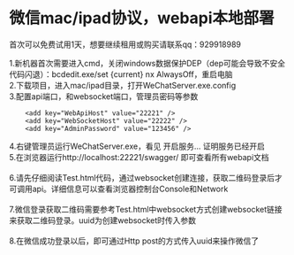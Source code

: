 # 微信mac/ipad协议，webapi本地部署
首次可以免费试用1天，想要继续租用或购买请联系qq：929918989

1.新机器首次需要进入cmd，关闭windows数据保护DEP（dep可能会导致不安全代码闪退）：bcdedit.exe/set {current} nx AlwaysOff，重启电脑<br/>
2.下载项目，进入mac/ipad目录，打开WeChatServer.exe.config<br/>
3.配置api端口，和websocket端口，管理员密码等参数
```  
    <add key="WebApiHost" value="22221" />
    <add key="WebSocketHost" value="22222" />
    <add key="AdminPassword" value="123456" />
```
4.右键管理员运行WeChatServer.exe，看见  开启服务... 证明服务已经开启<br/>
5.在浏览器运行http://localhost:22221/swagger/ 即可查看所有webapi文档<br/><br/>
6.请先仔细阅读Test.html代码，通过websocket创建连接，获取二维码登录后才可调用api。详细信息可以查看浏览器控制台Console和Network<br/><br/>
7.微信登录获取二维码需要参考Test.html中websocket方式创建websocket链接来获取二维码登录。uuid为创建websocket时传入参数<br/><br/>
8.在微信成功登录以后，即可通过Http post的方式传入uuid来操作微信了<br/>